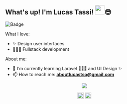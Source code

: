 ## What's up! I'm Lucas Tassi!  <img src="https://raw.githubusercontent.com/kaueMarques/kaueMarques/master/hi.gif" width="30px">😎

![Badge](https://img.shields.io/github/followers/lucastso?style=social)<br/>

What I love:

- ✨ Design user interfaces
- 👨🏻‍💻 Fullstack development

About me:

- 🌱 I’m currently learning Laravel 👨🏻‍💻 and UI Design ✨
- 📫 How to reach me: **aboutlucastso@gmail.com**
<p align="center">
<img src=https://github-readme-stats.vercel.app/api?username=lucastso&hide=contribs,issues/>
</p>

<p align="center">
<a href="https://www.linkedin.com/in/lucas-tassi-souza-235489161" target="blank"><img align="center" src="https://cdn.jsdelivr.net/npm/simple-icons@3.0.1/icons/linkedin.svg" alt="maykbrito" height="20" width="20" /></a>
<a href="https://www.instagram.com/lucastassss" target="blank"><img align="center" src="https://cdn.jsdelivr.net/npm/simple-icons@3.0.1/icons/instagram.svg" alt="maykbrito" height="20" width="20" /></a>
</p>
